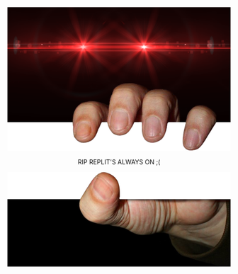 <img src="undefined - Imgur.png">
<p align="center">RIP REPLIT'S ALWAYS ON ;(</p>
<img src="undefined - Imgur (1).png">
